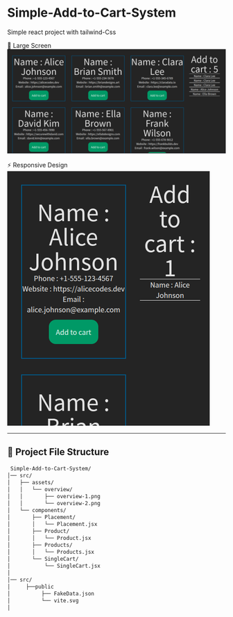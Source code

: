 # Simple-Add-to-Cart-System
Simple react project with tailwind-Css 

🌟 Large Screen  
![Overview](./src/assets/overview/overview-1.png)

⚡ Responsive Design  
![Overview](./src/assets/overview/overview-2.png)

---
## 📂 Project File Structure
```
 Simple-Add-to-Cart-System/
│── src/
│   ├── assets/
│   │   └── overview/
│   │       ├── overview-1.png
│   │       └── overview-2.png
│   └── components/
│       ├── Placement/
│       │   └── Placement.jsx
│       ├── Product/
│       │   └── Product.jsx
│       ├── Products/
│       │   └── Products.jsx
│       └── SingleCart/
│           └── SingleCart.jsx
│
│── src/
│     ├──public
│          ├── FakeData.json
│          └── vite.svg
│


```